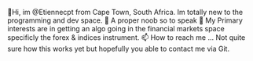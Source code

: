 
<!---
etiennecpt/etiennecpt is a ✨ special ✨ repository because its `README.md` (this file) appears on your GitHub profile.
You can click the Preview link to take a look at your changes.
--->
👋Hi, im @Etiennecpt from Cape Town, South Africa. Im totally new to the programming and dev space. 
🌱 A proper noob so to speak
👀 My Primary interests are in getting an algo going in the financial markets space specificly the forex & indices instrument.
📫 How to reach me ... Not quite sure how this works yet but hopefully you able to contact me via Git.
